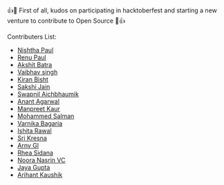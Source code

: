 :+1::tada: First of all, kudos on participating in hacktoberfest and starting a new venture to contribute to Open Source :tada::+1:

Contributers List:
- [Nishtha Paul](https://github.com/nishthapaul)
- [Renu Paul](https://github.com/renupaul)
- [Akshit Batra](https://github.com/akbatra567)
- [Vaibhav singh](https://github.com/VAIBHAV0526)
- [Kiran Bisht](https://github.com/bishtkiran)
- [Sakshi Jain](https://github.com/Sakshi-75)
- [Swapnil Aichbhaumik](https://github.com/Swap-nil-2003) 
- [Anant Agarwal](https://github.com/anantagarwal9) 
- [Manpreet Kaur](https://github.com/kaurmanpreet26)
- [Mohammed Salman](https://github.com/s-aLman)
- [Varnika Bagaria](https://github.com/VarnikaB)
- [Ishita Rawal](https://github.com/ishitarawal16)
- [Sri Kresna](https://github.com/srikresna)
- [Arnv Gl](https://github.com/arnvgl)
- [Rhea Sidana](https://github.com/RheaSidana)
- [Noora Nasrin VC](https://github.com/nooranasrin)
- [Jaya Gupta](https://github.com/jaya2320)
- [Arihant Kaushik](https://github.com/SatyamAK)
